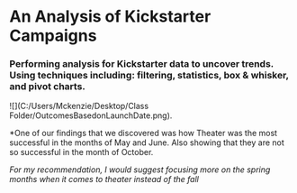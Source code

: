 # An Analysis of Kickstarter Campaigns

### Performing analysis for Kickstarter data to uncover trends. Using techniques including: filtering, statistics, box & whisker, and pivot charts. 

![](C:/Users/Mckenzie/Desktop/Class Folder/OutcomesBasedonLaunchDate.png).

*One of our findings that we discovered was how Theater was the most successful in the months of May and June. Also showing that they are not so successful in the month of October.

*For my recommendation, I would suggest focusing more on the spring months when it comes to theater instead of the fall* 
